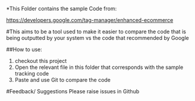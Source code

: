 *This Folder contains the sample Code from:

https://developers.google.com/tag-manager/enhanced-ecommerce

#This aims to be a tool used to make it easier to compare the code that is being outputted by your system vs the code that recommended by Google

##How to use:
1. checkout this project
2. Open the relevant file in this folder that corresponds with the sample tracking code
3. Paste and use Git to compare the code

#Feedback/ Suggestions
Please raise issues in Github
